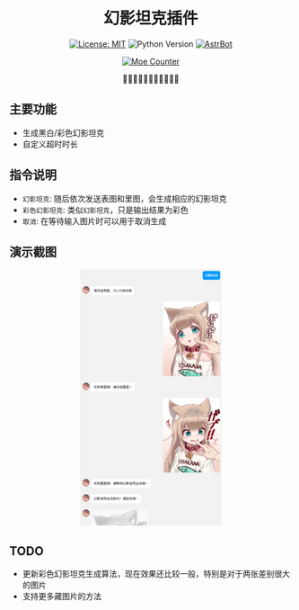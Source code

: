 
<div align="center">

# 幻影坦克插件

[![License: MIT](https://img.shields.io/badge/License-MIT-green.svg)](https://opensource.org/licenses/MIT)
![Python Version](https://img.shields.io/badge/Python-3.10%2B-blue)
[![AstrBot](https://img.shields.io/badge/AstrBot-3.4%2B-orange.svg)](https://github.com/Soulter/AstrBot)

</div>

<div align="center">

[![Moe Counter](https://count.getloli.com/get/@MirageTank?theme=minecraft&padding=5&offset=0&align=top&scale=1&pixelated=1&darkmode=auto)](https://github.com/Yuzi-Liang/astrbot_plugin_mirage_tank)

</div>

<div align="center">

🔨🔨🔨🔨🔨🔨🔨🔨🔨🔨🔨

</div>

## 主要功能
- 生成黑白/彩色幻影坦克
- 自定义超时时长

## 指令说明

- `幻影坦克`: 随后依次发送表图和里图，会生成相应的幻影坦克
- `彩色幻影坦克`: 类似`幻影坦克`，只是输出结果为彩色
- `取消`: 在等待输入图片时可以用于取消生成

## 演示截图

<div align="center">
<img src="https://raw.githubusercontent.com/Yuzi-Liang/astrbot_plugin_mirage_tank/master/example.png" width="50%" alt="示例">
</div>

## TODO
- 更新彩色幻影坦克生成算法，现在效果还比较一般，特别是对于两张差别很大的图片
- 支持更多藏图片的方法